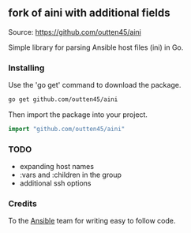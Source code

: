 ## fork of aini with additional fields

Source: https://github.com/outten45/aini

Simple library for parsing Ansible host files (ini) in Go.

### Installing
Use the 'go get' command to download the package.
```bash
go get github.com/outten45/aini
```

Then import the package into your project.
```go
import "github.com/outten45/aini"
```

### TODO

* expanding host names
* :vars and :children in the group
* additional ssh options

### Credits

To the [Ansible](https://github.com/ansible/ansible) team for writing easy to follow code.
